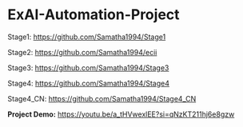 # ExAI-Automation-Project


Stage1: https://github.com/Samatha1994/Stage1

Stage2: https://github.com/Samatha1994/ecii

Stage3: https://github.com/Samatha1994/Stage3

Stage4: https://github.com/Samatha1994/Stage4

Stage4_CN: https://github.com/Samatha1994/Stage4_CN



**Project Demo:** https://youtu.be/a_tHVwexlEE?si=qNzKT211hj6e8gzw 
